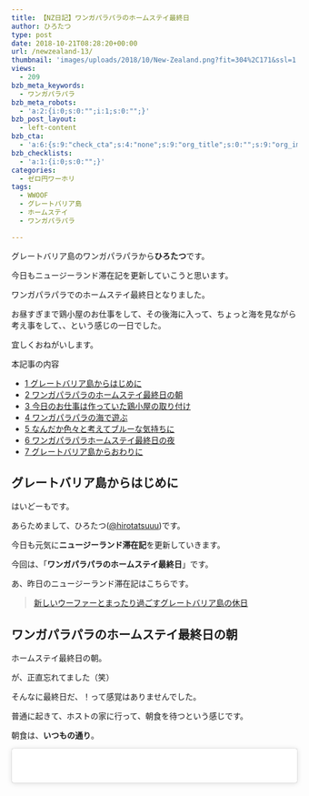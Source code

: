 ```yaml
---
title: 【NZ日記】ワンガパラパラのホームステイ最終日
author: ひろたつ
type: post
date: 2018-10-21T08:28:20+00:00
url: /newzealand-13/
thumbnail: 'images/uploads/2018/10/New-Zealand.png?fit=304%2C171&ssl=1'
views:
  - 209
bzb_meta_keywords:
  - ワンガパラパラ
bzb_meta_robots:
  - 'a:2:{i:0;s:0:"";i:1;s:0:"";}'
bzb_post_layout:
  - left-content
bzb_cta:
  - 'a:6:{s:9:"check_cta";s:4:"none";s:9:"org_title";s:0:"";s:9:"org_image";s:0:"";s:11:"org_content";s:0:"";s:15:"org_button_text";s:0:"";s:14:"org_button_url";s:0:"";}'
bzb_checklists:
  - 'a:1:{i:0;s:0:"";}'
categories:
  - ゼロ円ワーホリ
tags:
  - WWOOF
  - グレートバリア島
  - ホームステイ
  - ワンガパラパラ

---
```

グレートバリア島のワンガパラパラから**ひろたつ**です。
  
今日もニュージーランド滞在記を更新していこうと思います。
  
ワンガパラパラでのホームステイ最終日となりました。
  
お昼すぎまで鶏小屋のお仕事をして、その後海に入って、ちょっと海を見ながら考え事をして、、という感じの一日でした。
  
宜しくおねがいします。

<!--more-->

<div id="toc_container" class="toc_transparent no_bullets">
  <p class="toc_title">
    本記事の内容
  </p>
  
  <ul class="toc_list">
    <li>
      <a href="#i"><span class="toc_number toc_depth_1">1</span> グレートバリア島からはじめに</a>
    </li>
    <li>
      <a href="#i-2"><span class="toc_number toc_depth_1">2</span> ワンガパラパラのホームステイ最終日の朝</a>
    </li>
    <li>
      <a href="#i-3"><span class="toc_number toc_depth_1">3</span> 今日のお仕事は作っていた鶏小屋の取り付け</a>
    </li>
    <li>
      <a href="#i-4"><span class="toc_number toc_depth_1">4</span> ワンガパラパラの海で遊ぶ</a>
    </li>
    <li>
      <a href="#i-5"><span class="toc_number toc_depth_1">5</span> なんだか色々と考えてブルーな気持ちに</a>
    </li>
    <li>
      <a href="#i-6"><span class="toc_number toc_depth_1">6</span> ワンガパラパラホームステイ最終日の夜</a>
    </li>
    <li>
      <a href="#i-7"><span class="toc_number toc_depth_1">7</span> グレートバリア島からおわりに</a>
    </li>
  </ul>
</div>

## <span id="i">グレートバリア島からはじめに</span>

はいどーもです。
  
あらためまして、ひろたつ</a>(<a href="https://twitter.com/hirotatsuuu" rel="noopener" target="_blank">@hirotatsuuu</a>)です。
  
今日も元気に**ニュージーランド滞在記**を更新していきます。
  
今回は、「**ワンガパラパラのホームステイ最終日**」です。

あ、昨日のニュージーランド滞在記はこちらです。

<blockquote class="wp-embedded-content" data-secret="g6khIS51sc">
  <p>
    <a href="https://hirotatsu.me/newzealand-12/">新しいウーファーとまったり過ごすグレートバリア島の休日</a>
  </p>
</blockquote>

<iframe class="wp-embedded-content" sandbox="allow-scripts" security="restricted" style="position: absolute; clip: rect(1px, 1px, 1px, 1px);" src="https://hirotatsu.me/newzealand-12/embed/#?secret=g6khIS51sc" data-secret="g6khIS51sc" width="500" height="282" title="&#8220;新しいウーファーとまったり過ごすグレートバリア島の休日&#8221; &#8212; 世界のひろたつから" frameborder="0" marginwidth="0" marginheight="0" scrolling="no"></iframe>

## <span id="i-2">ワンガパラパラのホームステイ最終日の朝</span>

ホームステイ最終日の朝。

が、正直忘れてました（笑）

そんなに最終日だ、！って感覚はありませんでした。

普通に起きて、ホストの家に行って、朝食を待つという感じです。

朝食は、**いつもの通り**。

<blockquote class="instagram-media" data-instgrm-captioned data-instgrm-permalink="https://www.instagram.com/p/BpLrSjoFSXl/?utm_source=ig_embed&utm_medium=loading" data-instgrm-version="12" style=" background:#FFF; border:0; border-radius:3px; box-shadow:0 0 1px 0 rgba(0,0,0,0.5),0 1px 10px 0 rgba(0,0,0,0.15); margin: 1px; max-width:540px; min-width:326px; padding:0; width:99.375%; width:-webkit-calc(100% - 2px); width:calc(100% - 2px);">
  <div style="padding:16px;">
    <a href="https://www.instagram.com/p/BpLrSjoFSXl/?utm_source=ig_embed&utm_medium=loading" style=" background:#FFFFFF; line-height:0; padding:0 0; text-align:center; text-decoration:none; width:100%;" target="_blank" class="broken_link"> </p> 
    
    <div style=" display: flex; flex-direction: row; align-items: center;">
      <div style="background-color: #F4F4F4; border-radius: 50%; flex-grow: 0; height: 40px; margin-right: 14px; width: 40px;">
      </div>
      
      <div style="display: flex; flex-direction: column; flex-grow: 1; justify-content: center;">
        <div style=" background-color: #F4F4F4; border-radius: 4px; flex-grow: 0; height: 14px; margin-bottom: 6px; width: 100px;">
        </div>
        
        <div style=" background-color: #F4F4F4; border-radius: 4px; flex-grow: 0; height: 14px; width: 60px;">
        </div>
      </div>
    </div>
    
    <div style="padding: 19% 0;">
    </div>
    
    <div style="display:block; height:50px; margin:0 auto 12px; width:50px;">
      <svg width="50px" height="50px" viewBox="0 0 60 60" version="1.1" xmlns="https://www.w3.org/2000/svg" xmlns:xlink="https://www.w3.org/1999/xlink"><g stroke="none" stroke-width="1" fill="none" fill-rule="evenodd"><g transform="translate(-511.000000, -20.000000)" fill="#000000"><g><path d="M556.869,30.41 C554.814,30.41 553.148,32.076 553.148,34.131 C553.148,36.186 554.814,37.852 556.869,37.852 C558.924,37.852 560.59,36.186 560.59,34.131 C560.59,32.076 558.924,30.41 556.869,30.41 M541,60.657 C535.114,60.657 530.342,55.887 530.342,50 C530.342,44.114 535.114,39.342 541,39.342 C546.887,39.342 551.658,44.114 551.658,50 C551.658,55.887 546.887,60.657 541,60.657 M541,33.886 C532.1,33.886 524.886,41.1 524.886,50 C524.886,58.899 532.1,66.113 541,66.113 C549.9,66.113 557.115,58.899 557.115,50 C557.115,41.1 549.9,33.886 541,33.886 M565.378,62.101 C565.244,65.022 564.756,66.606 564.346,67.663 C563.803,69.06 563.154,70.057 562.106,71.106 C561.058,72.155 560.06,72.803 558.662,73.347 C557.607,73.757 556.021,74.244 553.102,74.378 C549.944,74.521 548.997,74.552 541,74.552 C533.003,74.552 532.056,74.521 528.898,74.378 C525.979,74.244 524.393,73.757 523.338,73.347 C521.94,72.803 520.942,72.155 519.894,71.106 C518.846,70.057 518.197,69.06 517.654,67.663 C517.244,66.606 516.755,65.022 516.623,62.101 C516.479,58.943 516.448,57.996 516.448,50 C516.448,42.003 516.479,41.056 516.623,37.899 C516.755,34.978 517.244,33.391 517.654,32.338 C518.197,30.938 518.846,29.942 519.894,28.894 C520.942,27.846 521.94,27.196 523.338,26.654 C524.393,26.244 525.979,25.756 528.898,25.623 C532.057,25.479 533.004,25.448 541,25.448 C548.997,25.448 549.943,25.479 553.102,25.623 C556.021,25.756 557.607,26.244 558.662,26.654 C560.06,27.196 561.058,27.846 562.106,28.894 C563.154,29.942 563.803,30.938 564.346,32.338 C564.756,33.391 565.244,34.978 565.378,37.899 C565.522,41.056 565.552,42.003 565.552,50 C565.552,57.996 565.522,58.943 565.378,62.101 M570.82,37.631 C570.674,34.438 570.167,32.258 569.425,30.349 C568.659,28.377 567.633,26.702 565.965,25.035 C564.297,23.368 562.623,22.342 560.652,21.575 C558.743,20.834 556.562,20.326 553.369,20.18 C550.169,20.033 549.148,20 541,20 C532.853,20 531.831,20.033 528.631,20.18 C525.438,20.326 523.257,20.834 521.349,21.575 C519.376,22.342 517.703,23.368 516.035,25.035 C514.368,26.702 513.342,28.377 512.574,30.349 C511.834,32.258 511.326,34.438 511.181,37.631 C511.035,40.831 511,41.851 511,50 C511,58.147 511.035,59.17 511.181,62.369 C511.326,65.562 511.834,67.743 512.574,69.651 C513.342,71.625 514.368,73.296 516.035,74.965 C517.703,76.634 519.376,77.658 521.349,78.425 C523.257,79.167 525.438,79.673 528.631,79.82 C531.831,79.965 532.853,80.001 541,80.001 C549.148,80.001 550.169,79.965 553.369,79.82 C556.562,79.673 558.743,79.167 560.652,78.425 C562.623,77.658 564.297,76.634 565.965,74.965 C567.633,73.296 568.659,71.625 569.425,69.651 C570.167,67.743 570.674,65.562 570.82,62.369 C570.966,59.17 571,58.147 571,50 C571,41.851 570.966,40.831 570.82,37.631"></path></g></g></g></svg>
    </div>
    
    <div style="padding-top: 8px;">
      <div style=" color:#3897f0; font-family:Arial,sans-serif; font-size:14px; font-style:normal; font-weight:550; line-height:18px;">
        View this post on Instagram
      </div>
    </div>
    
    <div style="padding: 12.5% 0;">
    </div>
    
    <div style="display: flex; flex-direction: row; margin-bottom: 14px; align-items: center;">
      <div>
        <div style="background-color: #F4F4F4; border-radius: 50%; height: 12.5px; width: 12.5px; transform: translateX(0px) translateY(7px);">
        </div>
        
        <div style="background-color: #F4F4F4; height: 12.5px; transform: rotate(-45deg) translateX(3px) translateY(1px); width: 12.5px; flex-grow: 0; margin-right: 14px; margin-left: 2px;">
        </div>
        
        <div style="background-color: #F4F4F4; border-radius: 50%; height: 12.5px; width: 12.5px; transform: translateX(9px) translateY(-18px);">
        </div>
      </div>
      
      <div style="margin-left: 8px;">
        <div style=" background-color: #F4F4F4; border-radius: 50%; flex-grow: 0; height: 20px; width: 20px;">
        </div>
        
        <div style=" width: 0; height: 0; border-top: 2px solid transparent; border-left: 6px solid #f4f4f4; border-bottom: 2px solid transparent; transform: translateX(16px) translateY(-4px) rotate(30deg)">
        </div>
      </div>
      
      <div style="margin-left: auto;">
        <div style=" width: 0px; border-top: 8px solid #F4F4F4; border-right: 8px solid transparent; transform: translateY(16px);">
        </div>
        
        <div style=" background-color: #F4F4F4; flex-grow: 0; height: 12px; width: 16px; transform: translateY(-4px);">
        </div>
        
        <div style=" width: 0; height: 0; border-top: 8px solid #F4F4F4; border-left: 8px solid transparent; transform: translateY(-4px) translateX(8px);">
        </div>
      </div>
    </div>
    
    <p>
      </a>
    </p>
    
    <p style=" margin:8px 0 0 0; padding:0 4px;">
      <a href="https://www.instagram.com/p/BpLrSjoFSXl/?utm_source=ig_embed&utm_medium=loading" style=" color:#000; font-family:Arial,sans-serif; font-size:14px; font-style:normal; font-weight:normal; line-height:17px; text-decoration:none; word-wrap:break-word;" target="_blank" class="broken_link">todays breakfast lovely sweety #ニュージーランド #旅 #旅人 #海外 #ヒッチハイク #世界一周 #ワーホリ #留学 #ファームステイ #バックパッカー #trip #travel #journey #backpacker #follow #like #love #newzealand #nz #beautiful #wwoof #wwoofing #farm #farmstay #nature #sweety #lovely #breakfast #foodie #foodporn</a>
    </p>
    
    <p style=" color:#c9c8cd; font-family:Arial,sans-serif; font-size:14px; line-height:17px; margin-bottom:0; margin-top:8px; overflow:hidden; padding:8px 0 7px; text-align:center; text-overflow:ellipsis; white-space:nowrap;">
      <a href="https://www.instagram.com/hirotatsuuuu/?utm_source=ig_embed&utm_medium=loading" style=" color:#c9c8cd; font-family:Arial,sans-serif; font-size:14px; font-style:normal; font-weight:normal; line-height:17px;" target="_blank"> hirotatsu</a>さん(@hirotatsuuuu)がシェアした投稿 &#8211; <time style=" font-family:Arial,sans-serif; font-size:14px; line-height:17px;" datetime="2018-10-21T04:53:19+00:00">2018年10月月20日午後9時53分PDT</time>
    </p></div> </blockquote> 
    
    <p>
    </p>
    
    <p>
      最近、<strong>インスタグラムの投稿を入れ込む</strong>のにハマっています（笑）
    </p>
    
    <p>
      知ったばかりなので、、使いたくなっちゃうんですよね（笑）
    </p>
    
    <p>
      わざわざ画像をWordPressにアップロードするより楽でいい感じ〜<br /> ただ、インスタのアカウントに依存するというのと、インスタのAPIの仕様が変わったら、、表示されなくなっちゃうのかな、？？という不安はありけり。。
    </p>
    
    <h2>
      <span id="i-3">今日のお仕事は作っていた鶏小屋の取り付け</span>
    </h2>
    
    <p>
      今日のお仕事は、、<strong>今まで作っていた小さな鶏小屋を大きな鶏小屋にくっつけました</strong>。
    </p>
    
    <p>
      の前に、色々とお仕事がありましたが、、
    </p>
    
    <p>
      なんか鶏周りを総入れ替えというか色々と変えようとしているらしい。。<br /> 話を聞くと、、鶏を増やすのだとか、
    </p>
    
    <p>
      いいね〜鶏が増えたときにまた来てみたいな〜
    </p>
    
    <p>
      という感じで、鶏を囲う柵を色々と調整して、古い鶏小屋を、、転がしながらトレイラーまで運びました（笑）<br /> 重かったけどおもろかったｗ
    </p>
    
    <p>
      絵を想像すれば、、わかりますよねｗ
    </p>
    
    <p>
      コロコロと鶏小屋を転がしている感じですｗｗ
    </p>
    
    <p>
      そんな感じで、小さな鶏小屋を大きな鶏小屋に取り付けました。
    </p>
    
    <p>
      そのときにアルミを使うとのことで、、<strong>初めて一人でグラインダーを使って4枚のアルミを作りました</strong>。
    </p>
    
    <blockquote class="instagram-media" data-instgrm-captioned data-instgrm-permalink="https://www.instagram.com/p/BpL-cLllB5C/?utm_source=ig_embed&utm_medium=loading" data-instgrm-version="12" style=" background:#FFF; border:0; border-radius:3px; box-shadow:0 0 1px 0 rgba(0,0,0,0.5),0 1px 10px 0 rgba(0,0,0,0.15); margin: 1px; max-width:540px; min-width:326px; padding:0; width:99.375%; width:-webkit-calc(100% - 2px); width:calc(100% - 2px);">
      <div style="padding:16px;">
        <a href="https://www.instagram.com/p/BpL-cLllB5C/?utm_source=ig_embed&utm_medium=loading" style=" background:#FFFFFF; line-height:0; padding:0 0; text-align:center; text-decoration:none; width:100%;" target="_blank"> </p> 
        
        <div style=" display: flex; flex-direction: row; align-items: center;">
          <div style="background-color: #F4F4F4; border-radius: 50%; flex-grow: 0; height: 40px; margin-right: 14px; width: 40px;">
          </div>
          
          <div style="display: flex; flex-direction: column; flex-grow: 1; justify-content: center;">
            <div style=" background-color: #F4F4F4; border-radius: 4px; flex-grow: 0; height: 14px; margin-bottom: 6px; width: 100px;">
            </div>
            
            <div style=" background-color: #F4F4F4; border-radius: 4px; flex-grow: 0; height: 14px; width: 60px;">
            </div>
          </div>
        </div>
        
        <div style="padding: 19% 0;">
        </div>
        
        <div style="display:block; height:50px; margin:0 auto 12px; width:50px;">
          <svg width="50px" height="50px" viewBox="0 0 60 60" version="1.1" xmlns="https://www.w3.org/2000/svg" xmlns:xlink="https://www.w3.org/1999/xlink"><g stroke="none" stroke-width="1" fill="none" fill-rule="evenodd"><g transform="translate(-511.000000, -20.000000)" fill="#000000"><g><path d="M556.869,30.41 C554.814,30.41 553.148,32.076 553.148,34.131 C553.148,36.186 554.814,37.852 556.869,37.852 C558.924,37.852 560.59,36.186 560.59,34.131 C560.59,32.076 558.924,30.41 556.869,30.41 M541,60.657 C535.114,60.657 530.342,55.887 530.342,50 C530.342,44.114 535.114,39.342 541,39.342 C546.887,39.342 551.658,44.114 551.658,50 C551.658,55.887 546.887,60.657 541,60.657 M541,33.886 C532.1,33.886 524.886,41.1 524.886,50 C524.886,58.899 532.1,66.113 541,66.113 C549.9,66.113 557.115,58.899 557.115,50 C557.115,41.1 549.9,33.886 541,33.886 M565.378,62.101 C565.244,65.022 564.756,66.606 564.346,67.663 C563.803,69.06 563.154,70.057 562.106,71.106 C561.058,72.155 560.06,72.803 558.662,73.347 C557.607,73.757 556.021,74.244 553.102,74.378 C549.944,74.521 548.997,74.552 541,74.552 C533.003,74.552 532.056,74.521 528.898,74.378 C525.979,74.244 524.393,73.757 523.338,73.347 C521.94,72.803 520.942,72.155 519.894,71.106 C518.846,70.057 518.197,69.06 517.654,67.663 C517.244,66.606 516.755,65.022 516.623,62.101 C516.479,58.943 516.448,57.996 516.448,50 C516.448,42.003 516.479,41.056 516.623,37.899 C516.755,34.978 517.244,33.391 517.654,32.338 C518.197,30.938 518.846,29.942 519.894,28.894 C520.942,27.846 521.94,27.196 523.338,26.654 C524.393,26.244 525.979,25.756 528.898,25.623 C532.057,25.479 533.004,25.448 541,25.448 C548.997,25.448 549.943,25.479 553.102,25.623 C556.021,25.756 557.607,26.244 558.662,26.654 C560.06,27.196 561.058,27.846 562.106,28.894 C563.154,29.942 563.803,30.938 564.346,32.338 C564.756,33.391 565.244,34.978 565.378,37.899 C565.522,41.056 565.552,42.003 565.552,50 C565.552,57.996 565.522,58.943 565.378,62.101 M570.82,37.631 C570.674,34.438 570.167,32.258 569.425,30.349 C568.659,28.377 567.633,26.702 565.965,25.035 C564.297,23.368 562.623,22.342 560.652,21.575 C558.743,20.834 556.562,20.326 553.369,20.18 C550.169,20.033 549.148,20 541,20 C532.853,20 531.831,20.033 528.631,20.18 C525.438,20.326 523.257,20.834 521.349,21.575 C519.376,22.342 517.703,23.368 516.035,25.035 C514.368,26.702 513.342,28.377 512.574,30.349 C511.834,32.258 511.326,34.438 511.181,37.631 C511.035,40.831 511,41.851 511,50 C511,58.147 511.035,59.17 511.181,62.369 C511.326,65.562 511.834,67.743 512.574,69.651 C513.342,71.625 514.368,73.296 516.035,74.965 C517.703,76.634 519.376,77.658 521.349,78.425 C523.257,79.167 525.438,79.673 528.631,79.82 C531.831,79.965 532.853,80.001 541,80.001 C549.148,80.001 550.169,79.965 553.369,79.82 C556.562,79.673 558.743,79.167 560.652,78.425 C562.623,77.658 564.297,76.634 565.965,74.965 C567.633,73.296 568.659,71.625 569.425,69.651 C570.167,67.743 570.674,65.562 570.82,62.369 C570.966,59.17 571,58.147 571,50 C571,41.851 570.966,40.831 570.82,37.631"></path></g></g></g></svg>
        </div>
        
        <div style="padding-top: 8px;">
          <div style=" color:#3897f0; font-family:Arial,sans-serif; font-size:14px; font-style:normal; font-weight:550; line-height:18px;">
            View this post on Instagram
          </div>
        </div>
        
        <div style="padding: 12.5% 0;">
        </div>
        
        <div style="display: flex; flex-direction: row; margin-bottom: 14px; align-items: center;">
          <div>
            <div style="background-color: #F4F4F4; border-radius: 50%; height: 12.5px; width: 12.5px; transform: translateX(0px) translateY(7px);">
            </div>
            
            <div style="background-color: #F4F4F4; height: 12.5px; transform: rotate(-45deg) translateX(3px) translateY(1px); width: 12.5px; flex-grow: 0; margin-right: 14px; margin-left: 2px;">
            </div>
            
            <div style="background-color: #F4F4F4; border-radius: 50%; height: 12.5px; width: 12.5px; transform: translateX(9px) translateY(-18px);">
            </div>
          </div>
          
          <div style="margin-left: 8px;">
            <div style=" background-color: #F4F4F4; border-radius: 50%; flex-grow: 0; height: 20px; width: 20px;">
            </div>
            
            <div style=" width: 0; height: 0; border-top: 2px solid transparent; border-left: 6px solid #f4f4f4; border-bottom: 2px solid transparent; transform: translateX(16px) translateY(-4px) rotate(30deg)">
            </div>
          </div>
          
          <div style="margin-left: auto;">
            <div style=" width: 0px; border-top: 8px solid #F4F4F4; border-right: 8px solid transparent; transform: translateY(16px);">
            </div>
            
            <div style=" background-color: #F4F4F4; flex-grow: 0; height: 12px; width: 16px; transform: translateY(-4px);">
            </div>
            
            <div style=" width: 0; height: 0; border-top: 8px solid #F4F4F4; border-left: 8px solid transparent; transform: translateY(-4px) translateX(8px);">
            </div>
          </div>
        </div>
        
        <p>
          </a>
        </p>
        
        <p style=" margin:8px 0 0 0; padding:0 4px;">
          <a href="https://www.instagram.com/p/BpL-cLllB5C/?utm_source=ig_embed&utm_medium=loading" style=" color:#000; font-family:Arial,sans-serif; font-size:14px; font-style:normal; font-weight:normal; line-height:17px; text-decoration:none; word-wrap:break-word;" target="_blank">Todays job cuts aluminum with a grander. #ニュージーランド #旅 #旅人 #海外 #ヒッチハイク #世界一周 #ワーホリ #留学 #ファームステイ #バックパッカー #trip #travel #journey #backpacker #follow #like #love #newzealand #nz #beautiful #wwoof #wwoofing #farm #farmstay #nature #grinder #job #work #diy #doityourself</a>
        </p>
        
        <p style=" color:#c9c8cd; font-family:Arial,sans-serif; font-size:14px; line-height:17px; margin-bottom:0; margin-top:8px; overflow:hidden; padding:8px 0 7px; text-align:center; text-overflow:ellipsis; white-space:nowrap;">
          <a href="https://www.instagram.com/hirotatsuuuu/?utm_source=ig_embed&utm_medium=loading" style=" color:#c9c8cd; font-family:Arial,sans-serif; font-size:14px; font-style:normal; font-weight:normal; line-height:17px;" target="_blank"> hirotatsu</a>さん(@hirotatsuuuu)がシェアした投稿 &#8211; <time style=" font-family:Arial,sans-serif; font-size:14px; line-height:17px;" datetime="2018-10-21T07:40:40+00:00">2018年10月月21日午前12時40分PDT</time>
        </p></div> </blockquote> 
        
        <p>
        </p>
        
        <p>
          なんか、一人前になった感じ（笑）<br /> 最後の最後で認められたって感じ（笑）<br /> ちょっぴり嬉しかった（笑）
        </p>
        
        <p>
          という気分でアルミを切って、それを鶏小屋に取り付けました。釘で。
        </p>
        
        <p>
          カンカンカンと、、、
        </p>
        
        <p>
          もう、慣れてきました（笑）
        </p>
        
        <p>
          日本に戻ったら、本格的に<strong>DIY</strong>をしたいな〜
        </p>
        
        <p>
          という感じで、、、
        </p>
        
        <p>
          鶏小屋が完成、！！！！
        </p>
        
        <blockquote class="instagram-media" data-instgrm-captioned data-instgrm-permalink="https://www.instagram.com/p/BpL_UKCF1x6/?utm_source=ig_embed&utm_medium=loading" data-instgrm-version="12" style=" background:#FFF; border:0; border-radius:3px; box-shadow:0 0 1px 0 rgba(0,0,0,0.5),0 1px 10px 0 rgba(0,0,0,0.15); margin: 1px; max-width:540px; min-width:326px; padding:0; width:99.375%; width:-webkit-calc(100% - 2px); width:calc(100% - 2px);">
          <div style="padding:16px;">
            <a href="https://www.instagram.com/p/BpL_UKCF1x6/?utm_source=ig_embed&utm_medium=loading" style=" background:#FFFFFF; line-height:0; padding:0 0; text-align:center; text-decoration:none; width:100%;" target="_blank"> </p> 
            
            <div style=" display: flex; flex-direction: row; align-items: center;">
              <div style="background-color: #F4F4F4; border-radius: 50%; flex-grow: 0; height: 40px; margin-right: 14px; width: 40px;">
              </div>
              
              <div style="display: flex; flex-direction: column; flex-grow: 1; justify-content: center;">
                <div style=" background-color: #F4F4F4; border-radius: 4px; flex-grow: 0; height: 14px; margin-bottom: 6px; width: 100px;">
                </div>
                
                <div style=" background-color: #F4F4F4; border-radius: 4px; flex-grow: 0; height: 14px; width: 60px;">
                </div>
              </div>
            </div>
            
            <div style="padding: 19% 0;">
            </div>
            
            <div style="display:block; height:50px; margin:0 auto 12px; width:50px;">
              <svg width="50px" height="50px" viewBox="0 0 60 60" version="1.1" xmlns="https://www.w3.org/2000/svg" xmlns:xlink="https://www.w3.org/1999/xlink"><g stroke="none" stroke-width="1" fill="none" fill-rule="evenodd"><g transform="translate(-511.000000, -20.000000)" fill="#000000"><g><path d="M556.869,30.41 C554.814,30.41 553.148,32.076 553.148,34.131 C553.148,36.186 554.814,37.852 556.869,37.852 C558.924,37.852 560.59,36.186 560.59,34.131 C560.59,32.076 558.924,30.41 556.869,30.41 M541,60.657 C535.114,60.657 530.342,55.887 530.342,50 C530.342,44.114 535.114,39.342 541,39.342 C546.887,39.342 551.658,44.114 551.658,50 C551.658,55.887 546.887,60.657 541,60.657 M541,33.886 C532.1,33.886 524.886,41.1 524.886,50 C524.886,58.899 532.1,66.113 541,66.113 C549.9,66.113 557.115,58.899 557.115,50 C557.115,41.1 549.9,33.886 541,33.886 M565.378,62.101 C565.244,65.022 564.756,66.606 564.346,67.663 C563.803,69.06 563.154,70.057 562.106,71.106 C561.058,72.155 560.06,72.803 558.662,73.347 C557.607,73.757 556.021,74.244 553.102,74.378 C549.944,74.521 548.997,74.552 541,74.552 C533.003,74.552 532.056,74.521 528.898,74.378 C525.979,74.244 524.393,73.757 523.338,73.347 C521.94,72.803 520.942,72.155 519.894,71.106 C518.846,70.057 518.197,69.06 517.654,67.663 C517.244,66.606 516.755,65.022 516.623,62.101 C516.479,58.943 516.448,57.996 516.448,50 C516.448,42.003 516.479,41.056 516.623,37.899 C516.755,34.978 517.244,33.391 517.654,32.338 C518.197,30.938 518.846,29.942 519.894,28.894 C520.942,27.846 521.94,27.196 523.338,26.654 C524.393,26.244 525.979,25.756 528.898,25.623 C532.057,25.479 533.004,25.448 541,25.448 C548.997,25.448 549.943,25.479 553.102,25.623 C556.021,25.756 557.607,26.244 558.662,26.654 C560.06,27.196 561.058,27.846 562.106,28.894 C563.154,29.942 563.803,30.938 564.346,32.338 C564.756,33.391 565.244,34.978 565.378,37.899 C565.522,41.056 565.552,42.003 565.552,50 C565.552,57.996 565.522,58.943 565.378,62.101 M570.82,37.631 C570.674,34.438 570.167,32.258 569.425,30.349 C568.659,28.377 567.633,26.702 565.965,25.035 C564.297,23.368 562.623,22.342 560.652,21.575 C558.743,20.834 556.562,20.326 553.369,20.18 C550.169,20.033 549.148,20 541,20 C532.853,20 531.831,20.033 528.631,20.18 C525.438,20.326 523.257,20.834 521.349,21.575 C519.376,22.342 517.703,23.368 516.035,25.035 C514.368,26.702 513.342,28.377 512.574,30.349 C511.834,32.258 511.326,34.438 511.181,37.631 C511.035,40.831 511,41.851 511,50 C511,58.147 511.035,59.17 511.181,62.369 C511.326,65.562 511.834,67.743 512.574,69.651 C513.342,71.625 514.368,73.296 516.035,74.965 C517.703,76.634 519.376,77.658 521.349,78.425 C523.257,79.167 525.438,79.673 528.631,79.82 C531.831,79.965 532.853,80.001 541,80.001 C549.148,80.001 550.169,79.965 553.369,79.82 C556.562,79.673 558.743,79.167 560.652,78.425 C562.623,77.658 564.297,76.634 565.965,74.965 C567.633,73.296 568.659,71.625 569.425,69.651 C570.167,67.743 570.674,65.562 570.82,62.369 C570.966,59.17 571,58.147 571,50 C571,41.851 570.966,40.831 570.82,37.631"></path></g></g></g></svg>
            </div>
            
            <div style="padding-top: 8px;">
              <div style=" color:#3897f0; font-family:Arial,sans-serif; font-size:14px; font-style:normal; font-weight:550; line-height:18px;">
                View this post on Instagram
              </div>
            </div>
            
            <div style="padding: 12.5% 0;">
            </div>
            
            <div style="display: flex; flex-direction: row; margin-bottom: 14px; align-items: center;">
              <div>
                <div style="background-color: #F4F4F4; border-radius: 50%; height: 12.5px; width: 12.5px; transform: translateX(0px) translateY(7px);">
                </div>
                
                <div style="background-color: #F4F4F4; height: 12.5px; transform: rotate(-45deg) translateX(3px) translateY(1px); width: 12.5px; flex-grow: 0; margin-right: 14px; margin-left: 2px;">
                </div>
                
                <div style="background-color: #F4F4F4; border-radius: 50%; height: 12.5px; width: 12.5px; transform: translateX(9px) translateY(-18px);">
                </div>
              </div>
              
              <div style="margin-left: 8px;">
                <div style=" background-color: #F4F4F4; border-radius: 50%; flex-grow: 0; height: 20px; width: 20px;">
                </div>
                
                <div style=" width: 0; height: 0; border-top: 2px solid transparent; border-left: 6px solid #f4f4f4; border-bottom: 2px solid transparent; transform: translateX(16px) translateY(-4px) rotate(30deg)">
                </div>
              </div>
              
              <div style="margin-left: auto;">
                <div style=" width: 0px; border-top: 8px solid #F4F4F4; border-right: 8px solid transparent; transform: translateY(16px);">
                </div>
                
                <div style=" background-color: #F4F4F4; flex-grow: 0; height: 12px; width: 16px; transform: translateY(-4px);">
                </div>
                
                <div style=" width: 0; height: 0; border-top: 8px solid #F4F4F4; border-left: 8px solid transparent; transform: translateY(-4px) translateX(8px);">
                </div>
              </div>
            </div>
            
            <p>
              </a>
            </p>
            
            <p style=" margin:8px 0 0 0; padding:0 4px;">
              <a href="https://www.instagram.com/p/BpL_UKCF1x6/?utm_source=ig_embed&utm_medium=loading" style=" color:#000; font-family:Arial,sans-serif; font-size:14px; font-style:normal; font-weight:normal; line-height:17px; text-decoration:none; word-wrap:break-word;" target="_blank">to make a chicken house #ニュージーランド #旅 #旅人 #海外 #ヒッチハイク #世界一周 #ワーホリ #留学 #ファームステイ #バックパッカー #trip #travel #journey #backpacker #follow #like #love #newzealand #nz #beautiful #wwoof #wwoofing #farm #farmstay #nature #housechicken #chicken #diy #doityourself #job</a>
            </p>
            
            <p style=" color:#c9c8cd; font-family:Arial,sans-serif; font-size:14px; line-height:17px; margin-bottom:0; margin-top:8px; overflow:hidden; padding:8px 0 7px; text-align:center; text-overflow:ellipsis; white-space:nowrap;">
              <a href="https://www.instagram.com/hirotatsuuuu/?utm_source=ig_embed&utm_medium=loading" style=" color:#c9c8cd; font-family:Arial,sans-serif; font-size:14px; font-style:normal; font-weight:normal; line-height:17px;" target="_blank"> hirotatsu</a>さん(@hirotatsuuuu)がシェアした投稿 &#8211; <time style=" font-family:Arial,sans-serif; font-size:14px; line-height:17px;" datetime="2018-10-21T07:48:18+00:00">2018年10月月21日午前12時48分PDT</time>
            </p></div> </blockquote> 
            
            <p>
            </p>
            
            <p>
              いや〜<br /> このホームステイ先を去る前に最終形態にお目にかかれて、、嬉しい。。
            </p>
            
            <p>
              立派な鶏小屋が完成しました、！
            </p>
            
            <p>
              達成感〜〜
            </p>
            
            <h2>
              <span id="i-4">ワンガパラパラの海で遊ぶ</span>
            </h2>
            
            <p>
              時間があったので、ワンガパラパラの海に入りました。
            </p>
            
            <p>
              今日はくっそ暑くて、、海日和。ｗ
            </p>
            
            <p>
              ただ、残念なことにゴーグルがない。。涙<br /> 日本から持ってくればよかった、、涙
            </p>
            
            <p>
              そして、ホームステイ先にカヤックがあるとのことで、やろうと思ったのですが、、無くなってたらしいｗｗ<br /> 盗まれたのだとか（笑）
            </p>
            
            <p>
              そんな感じで、ただただ、海でアクションカメラで撮影という感じで終わりました（笑）
            </p>
            
            <p>
              以上。ｗ
            </p>
            
            <p>
              ワンガパラパラの海遊びは、、一瞬ｗｗｗ
            </p>
            
            <p>
              そ、し、て、、
            </p>
            
            <h2>
              <span id="i-5">なんだか色々と考えてブルーな気持ちに</span>
            </h2>
            
            <p>
              なんか、、色々と考えてしまった。。
            </p>
            
            <p>
              ワンガパラパラで海遊びをしていたときに、、
            </p>
            
            <p>
              なんか、、
            </p>
            
            <p>
              「<strong>一人だな</strong>」
            </p>
            
            <p>
              って感じてしまって、、
            </p>
            
            <p>
              ドイツの女の子たちは二人でドイツ語で仲良く話していて、いいな〜って思ったｗ<br /> 羨ましい〜
            </p>
            
            <p>
              って思って、僕を客観視すると、、
            </p>
            
            <p>
              <strong>一人孤独</strong>
            </p>
            
            <p>
              <strong>ひとりぼっち</strong>
            </p>
            
            <p>
              <strong>ロンリー</strong>
            </p>
            
            <p>
              うぅぅ。。。涙
            </p>
            
            <p>
              なんか、とても悲しくなってきました。。
            </p>
            
            <p>
              ホームシックってやつかな、、<br /> なんか普通に仲いい人と話したいな〜って思いました。。
            </p>
            
            <p>
              こういうときに誰かと来ていると良いんだろうなと思いつつ、、<br /> ワンガパラパラの海をとぼとぼと散歩しました。
            </p>
            
            <p>
              そして、なんか誰もいないビーチと言うかかんかわかんない海を見ながら座れるところで、、
            </p>
            
            <p>
              <strong>一人</strong>
            </p>
            
            <p>
              <strong>寂しく</strong>
            </p>
            
            <p>
              <strong>黄昏</strong>ました。
            </p>
            
            <p>
              なんとも、、言えぬ。。
            </p>
            
            <p>
              なんか自分が英語ができないということで、会話に入れないのがとてもつらいなと思って、<br /> そして、2ヶ月もしない間に24歳になるな〜って考えて、こんな感じで良いのかな〜って考えてしまって、、
            </p>
            
            <p>
              このまま、なんとなくニュージーランドでフラフラしてていいのかなって考えてしまって、、
            </p>
            
            <p>
              1時間くらいぼーっとしていました。。<br /> そして、一つ決めたこと。
            </p>
            
            <div style="border: 5px solid #cccccc; padding: 10px; text-align: center;">
              「<strong>一日一時間英語の勉強の時間を作ること</strong>」
            </div>
            
            <p>
            </p>
            
            <p>
              これをマストにします。
            </p>
            
            <p>
              日々のニュージーランド滞在記よりも優先度高めで。<br /> そして、英語でとりあえず話ができるレベルにできるだけ早くたどり着けるように頑張る。
            </p>
            
            <p>
              そしたら、少しは気が楽になるだろう。
            </p>
            
            <p>
              それを決めました。<br /> なので、今日から一日一時間は英語の勉強をします。
            </p>
            
            <p>
              ま、それ以上に優先度の高いこと、<br /> 例えば、他の人との会話とか、荷物の整理とか、その他諸々があるときは別ですが、
            </p>
            
            <p>
              ネットサーフィンよりもSNSの更新よりもニュージーランド滞在記よりもプライオリティ高めに設定。
            </p>
            
            <p>
              <strong>頑張って英語力を上げる、！</strong><br /> がんばらんと〜〜〜
            </p>
            
            <h2>
              <span id="i-6">ワンガパラパラホームステイ最終日の夜</span>
            </h2>
            
            <p>
              そんな感じで、自分の中に自分ルールを作って、とりあえずホストの家に戻ります。<br /> ちょっと仕事をしてから、久しぶりにシャワーを浴びました（笑）
            </p>
            
            <p>
              そして、夕飯まで時間があったので、、ブログの整理を。<br /> ヒッチハイク日本一周の旅を綺麗にしていました（笑）
            </p>
            
            <p>
              なんか、特に最初のほうがテキトー感がとてもある記事となっていたので、とりあえずは統一感を出しましたｗ
            </p>
            
            <blockquote class="wp-embedded-content" data-secret="eMhvpSxlo2">
              <p>
                <a href="https://hirotatsu.me/hitchhike-all-around-japan-6/">ヒッチハイク日本一周の旅（完結編）</a>
              </p>
            </blockquote>
            
            <p>
              <iframe class="wp-embedded-content" sandbox="allow-scripts" security="restricted" style="position: absolute; clip: rect(1px, 1px, 1px, 1px);" src="https://hirotatsu.me/hitchhike-all-around-japan-6/embed/#?secret=eMhvpSxlo2" data-secret="eMhvpSxlo2" width="500" height="282" title="&#8220;ヒッチハイク日本一周の旅（完結編）&#8221; &#8212; 世界のひろたつから" frameborder="0" marginwidth="0" marginheight="0" scrolling="no"></iframe>
            </p>
            
            <p>
              そんな感じで、最後の夕飯を食べて、その後、、<strong>おしゃべりタイム</strong>。<br /> 今日は、、なんか勢揃い（笑）
            </p>
            
            <p>
              <strong>7</strong>人で食卓を囲みました（笑）<br /> なんか、、良いね、、大人数って、、<br /> でも、、みんな英語で楽しく会話してて、、いいな〜という感じで聞いていました。
            </p>
            
            <p>
              実際、理解できるのは4割がいいとこ、<br /> トピックは多分あってるのかな？って感じで理解できるけど、みんなが笑うタイミングでなぜ面白いのかよくわからんｗ
            </p>
            
            <p>
              という感じのレベルですｗ<br /> がんばらんと〜〜〜
            </p>
            
            <p>
              そして、おしゃべりタイムが終わって、今ブログを書いています。<br /> ブログよりも英語の勉強しないとな〜と思いつつも、、、ｗ
            </p>
            
            <p>
              あ、ブログの前に、<strong>ホストファミリーに最後にメッセージ</strong>を書きました、！<br /> 僕の拙い英語で、、（笑）<br /> Google翻訳フル活用ｗ<br /> とりあえず、読めるものはできたっぽいｗ
            </p>
            
            <div id="attachment_904" style="width: 2986px" class="wp-caption aligncenter">
              <img src="images/uploads/2018/10/IMG_20181021_212954.jpg?resize=2976%2C3968&#038;ssl=1" alt="ホストファミリーへ最後にメッセージ" width="2976" height="3968" class="size-full wp-image-904" srcset="images/uploads/2018/10/IMG_20181021_212954.jpg?w=2976&ssl=1 2976w, images/uploads/2018/10/IMG_20181021_212954.jpg?resize=225%2C300&ssl=1 225w, images/uploads/2018/10/IMG_20181021_212954.jpg?resize=768%2C1024&ssl=1 768w, images/uploads/2018/10/IMG_20181021_212954.jpg?resize=161%2C214&ssl=1 161w, images/uploads/2018/10/IMG_20181021_212954.jpg?resize=195%2C260&ssl=1 195w, images/uploads/2018/10/IMG_20181021_212954.jpg?w=2000&ssl=1 2000w" sizes="(max-width: 1000px) 100vw, 1000px" data-recalc-dims="1" />
              
              <p class="wp-caption-text">
                ホストファミリーへ最後にメッセージ
              </p>
            </div>
            
            <h2>
              <span id="i-7">グレートバリア島からおわりに</span>
            </h2>
            
            <p>
              以上、ワンガパラパラ滞在記最後となります。
            </p>
            
            <p>
              ありがとうございました。
            </p>
            
            <p>
              明日からは、、グレートバリア島のトラフィーナというところに行きます。<br /> ここで言うのもあれですが、、少し生活レベルは下がるかも、、ｗ
            </p>
            
            <p>
              今いるところの生活レベルが高すぎるのかな（笑）
            </p>
            
            <p>
              という感じで、もしかしたらニュージーランド滞在記の更新が滞る可能性あり（笑）<br /> って感じで、今日のブログはおしまい、！
            </p>
            
            <p>
              あ、そういや、昨日の夜に「明日は釣りだよ〜」って言ってたのに、、釣り行かなかったな、、うぅぅ。。。涙
            </p>
            
            <p>
              以上、グレートバリア島からひろたつ</a>(<a href="https://twitter.com/hirotatsuuu" rel="noopener" target="_blank">@hirotatsuuu</a>)でした。<br /> ばいなら〜
            </p>
            
            <div style="font-size: 0px; height: 0px; line-height: 0px; margin: 0; padding: 0; clear: both;">
            </div>
